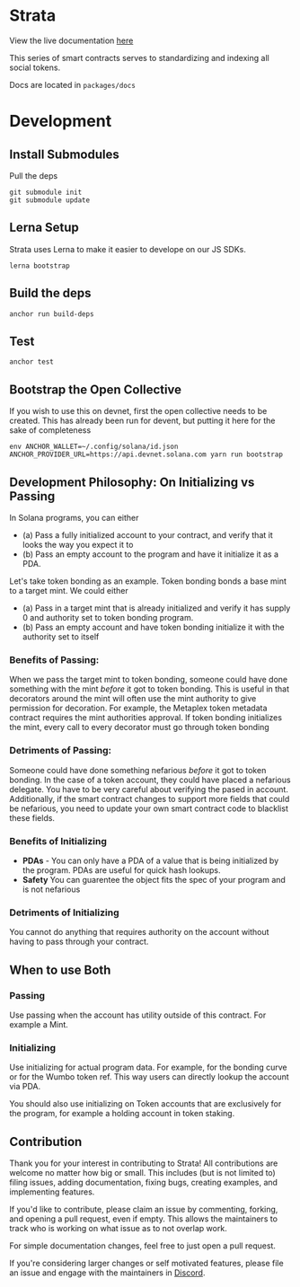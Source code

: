 # Strata

View the live documentation [here](https://www.strataprotocol.com/docs/getting_started)

This series of smart contracts serves to standardizing and indexing all social tokens.

Docs are located in `packages/docs`

# Development

## Install Submodules

Pull the deps

```
git submodule init
git submodule update
```

## Lerna Setup

Strata uses Lerna to make it easier to develope on our JS SDKs.

```
lerna bootstrap
```

## Build the deps

```
anchor run build-deps
```

## Test

```
anchor test
```

## Bootstrap the Open Collective

If you wish to use this on devnet, first the open collective needs to be created. This has already been run for devent, but putting it here for the sake of completeness

```
env ANCHOR_WALLET=~/.config/solana/id.json ANCHOR_PROVIDER_URL=https://api.devnet.solana.com yarn run bootstrap
```


## Development Philosophy: On Initializing vs Passing

In Solana programs, you can either

  * (a) Pass a fully initialized account to your contract, and verify that it looks the way you expect it to
  * (b) Pass an empty account to the program and have it initialize it as a PDA.

Let's take token bonding as an example. Token bonding bonds a base mint to a target mint. We could either

  * (a) Pass in a target mint that is already initialized and verify it has supply 0 and authority set to token bonding program.
  * (b) Pass an empty account and have token bonding initialize it with the authority set to itself

### Benefits of Passing:

When we pass the target mint to token bonding, someone could have done something with the mint _before_ it got to token bonding. This is useful in that decorators around the mint will often use the mint authority to give permission for decoration. For example, the Metaplex token metadata contract requires the mint authorities approval. If token bonding initializes the mint, every call to every decorator must go through token bonding

### Detriments of Passing:

Someone could have done something nefarious _before_ it got to token bonding. In the case of a token account, they could have placed a nefarious delegate. You have to be very careful about verifying the pased in account. Additionally, if the smart contract changes to support more fields that could be nefarious, you need to update your own smart contract code to blacklist these fields.

### Benefits of Initializing

  * **PDAs** - You can only have a PDA of a value that is being initialized by the program. PDAs are useful for quick hash lookups.
  * **Safety** You can guarentee the object fits the spec of your program and is not nefarious

### Detriments of Initializing

You cannot do anything that requires authority on the account without having to pass through your contract.

## When to use Both

### Passing

Use passing when the account has utility outside of this contract. For example a Mint.

### Initializing

Use initializing for actual program data. For example, for the bonding curve or for the Wumbo token ref. This way users can directly lookup the account via PDA.

You should also use initializing on Token accounts that are exclusively for the program, for example a holding account in token staking.

## Contribution

Thank you for your interest in contributing to Strata! All contributions are welcome no
matter how big or small. This includes (but is not limited to) filing issues,
adding documentation, fixing bugs, creating examples, and implementing features.

If you'd like to contribute, please claim an issue by commenting, forking, and
opening a pull request, even if empty. This allows the maintainers to track who
is working on what issue as to not overlap work.

For simple documentation changes, feel free to just open a pull request.

If you're considering larger changes or self motivated features, please file an issue
and engage with the maintainers in [Discord](https://discord.gg/XQhCFg77WM).
